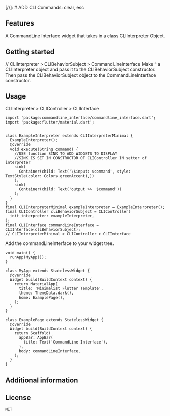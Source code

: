 [//]: # ADD CLI Commands: clear, esc



## Features
A CommandLine Interface widget that takes in a class CLIInterpreter Object.

## Getting started
// CLIInterpreter > CLIBehaviorSubject > CommandLineInterface
Make ^ a CLIInterpreter object and pass it to the CLIBehaviorSubject constructor.
Then pass the CLIBehaviorSubject object to the CommandLineInterface constructor.



## Usage
CLIInterpreter > CLIController > CLIInterface
```
import 'package:commandline_interface/commandline_interface.dart';
import 'package:flutter/material.dart';


class ExampleInterpreter extends CLIInterpreterMinimal {
  ExampleInterpreter();
  @override
  void execute(String command) {
    //USE function SINK TO ADD WIDGETS TO DISPLAY
    //SINK IS SET IN CONSTRUCTOR OF CLIController IN setter of interpreter
    sink(
      Container(child: Text('\$input: $command', style: TextStyle(color: Colors.greenAccent),))
    );
    sink(
      Container(child: Text('output >>  $command'))
    );
  }
}
final CLIInterpreterMinimal exampleInterpreter = ExampleInterpreter();
final CLIController cliBehaviorSubject = CLIController(
  init_interpreter: exampleInterpreter,
);
final CLIInterface commandLineInterface = CLIInterface(cliBehaviorSubject);
// CLIInterpreterMinimal > CLIController > CLIInterface

```
Add the commandLineInterface to your widget tree.
```
void main() {
  runApp(MyApp());
}

class MyApp extends StatelessWidget {
  @override
  Widget build(BuildContext context) {
    return MaterialApp(
      title: 'Minimalist Flutter Template',
      theme: ThemeData.dark(),
      home: ExamplePage(),
    );
  }
}

class ExamplePage extends StatelessWidget {
  @override
  Widget build(BuildContext context) {
    return Scaffold(
      appBar: AppBar(
        title: Text('CommandLine Interface'),
      ),
      body: commandLineInterface,
    );
  }
}
```

## Additional information

## License
    MIT